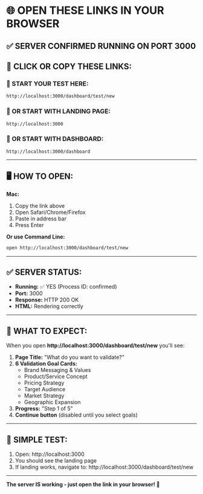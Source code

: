 # 🌐 OPEN THESE LINKS IN YOUR BROWSER

## ✅ SERVER CONFIRMED RUNNING ON PORT 3000

## 🔗 **CLICK OR COPY THESE LINKS:**

### **🎯 START YOUR TEST HERE:**

```
http://localhost:3000/dashboard/test/new
```

### **📍 OR START WITH LANDING PAGE:**

```
http://localhost:3000
```

### **📍 OR START WITH DASHBOARD:**

```
http://localhost:3000/dashboard
```

---

## 🖥️ **HOW TO OPEN:**

**Mac:**
1. Copy the link above
2. Open Safari/Chrome/Firefox
3. Paste in address bar
4. Press Enter

**Or use Command Line:**
```bash
open http://localhost:3000/dashboard/test/new
```

---

## ✅ **SERVER STATUS:**

- **Running:** ✅ YES (Process ID: confirmed)
- **Port:** 3000
- **Response:** HTTP 200 OK
- **HTML:** Rendering correctly

---

## 🧪 **WHAT TO EXPECT:**

When you open **http://localhost:3000/dashboard/test/new** you'll see:

1. **Page Title:** "What do you want to validate?"
2. **6 Validation Goal Cards:**
   - Brand Messaging & Values
   - Product/Service Concept
   - Pricing Strategy
   - Target Audience
   - Market Strategy
   - Geographic Expansion
3. **Progress:** "Step 1 of 5"
4. **Continue button** (disabled until you select goals)

---

## 🎯 **SIMPLE TEST:**

1. Open: http://localhost:3000
2. You should see the landing page
3. If landing works, navigate to: http://localhost:3000/dashboard/test/new

---

**The server IS working - just open the link in your browser! 🚀**
